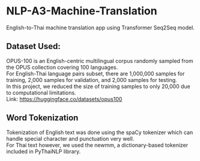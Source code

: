 # NLP-A3-Machine-Translation
 
English-to-Thai machine translation app using Transformer Seq2Seq model.

## Dataset Used:

OPUS-100 is an English-centric multilingual corpus randomly sampled from the OPUS collection covering 100 languages. \
For English-Thai language pairs subset, there are 1,000,000 samples for training, 2,000 samples for validation, and 2,000 samples for testing. \
In this project, we reduced the size of training samples to only 20,000 due to computational limitations. \
Link: https://huggingface.co/datasets/opus100

## Word Tokenization

Tokenization of English text was done using the spaCy tokenizer which can handle special character and punctuation very well. \
For Thai text however, we used the newmm, a dictionary-based tokenizer included in PyThaiNLP library.

## 

